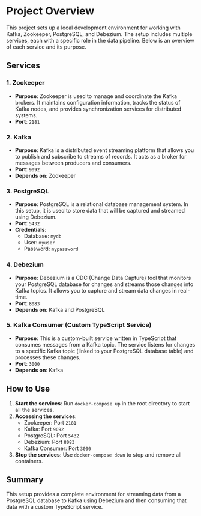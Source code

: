 # Project Overview

This project sets up a local development environment for working with Kafka, Zookeeper, PostgreSQL, and Debezium. The setup includes multiple services, each with a specific role in the data pipeline. Below is an overview of each service and its purpose.

## Services

### 1. Zookeeper
- **Purpose**: Zookeeper is used to manage and coordinate the Kafka brokers. It maintains configuration information, tracks the status of Kafka nodes, and provides synchronization services for distributed systems.
- **Port**: `2181`

### 2. Kafka
- **Purpose**: Kafka is a distributed event streaming platform that allows you to publish and subscribe to streams of records. It acts as a broker for messages between producers and consumers.
- **Port**: `9092`
- **Depends on**: Zookeeper

### 3. PostgreSQL
- **Purpose**: PostgreSQL is a relational database management system. In this setup, it is used to store data that will be captured and streamed using Debezium.
- **Port**: `5432`
- **Credentials**:
  - Database: `mydb`
  - User: `myuser`
  - Password: `mypassword`

### 4. Debezium
- **Purpose**: Debezium is a CDC (Change Data Capture) tool that monitors your PostgreSQL database for changes and streams those changes into Kafka topics. It allows you to capture and stream data changes in real-time.
- **Port**: `8083`
- **Depends on**: Kafka and PostgreSQL

### 5. Kafka Consumer (Custom TypeScript Service)
- **Purpose**: This is a custom-built service written in TypeScript that consumes messages from a Kafka topic. The service listens for changes to a specific Kafka topic (linked to your PostgreSQL database table) and processes these changes.
- **Port**: `3000`
- **Depends on**: Kafka

## How to Use

1. **Start the services**: Run `docker-compose up` in the root directory to start all the services.
2. **Accessing the services**:
   - Zookeeper: Port `2181`
   - Kafka: Port `9092`
   - PostgreSQL: Port `5432`
   - Debezium: Port `8083`
   - Kafka Consumer: Port `3000`
3. **Stop the services**: Use `docker-compose down` to stop and remove all containers.

## Summary

This setup provides a complete environment for streaming data from a PostgreSQL database to Kafka using Debezium and then consuming that data with a custom TypeScript service.
